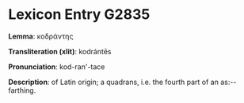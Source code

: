 # Lexicon Entry G2835

**Lemma**: κοδράντης

**Transliteration (xlit)**: kodrántēs

**Pronunciation**: kod-ran'-tace

**Description**:
of Latin origin; a quadrans, i.e. the fourth part of an as:--farthing.
